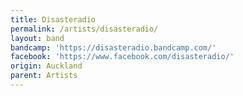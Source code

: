 ```yaml
---
title: Disasteradio
permalink: /artists/disasteradio/
layout: band
bandcamp: 'https://disasteradio.bandcamp.com/'
facebook: 'https://www.facebook.com/disasteradio/'
origin: Auckland
parent: Artists
---
```

